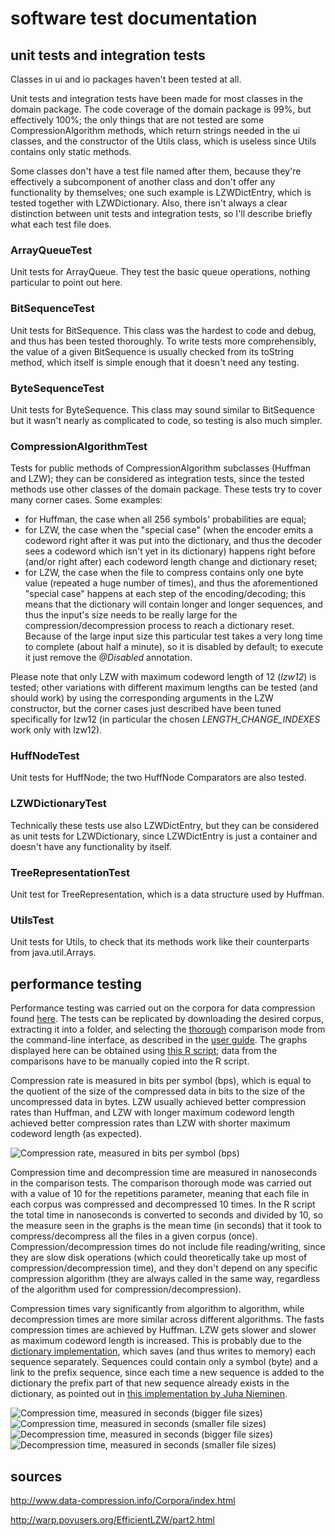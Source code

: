 # software test documentation

## unit tests and integration tests

Classes in ui and io packages haven't been tested at all.

Unit tests and integration tests have been made for most classes in the domain package. The code coverage of the domain package is 99%, but effectively 100%; the only things that are not tested are some CompressionAlgorithm methods, which return strings needed in the ui classes, and the constructor of the Utils class, which is useless since Utils contains only static methods.

Some classes don't have a test file named after them, because they're effectively a subcomponent of another class and don't offer any functionality by themselves; one such example is LZWDictEntry, which is tested together with LZWDictionary. Also, there isn't always a clear distinction between unit tests and integration tests, so I'll describe briefly what each test file does.

### ArrayQueueTest

Unit tests for ArrayQueue. They test the basic queue operations, nothing particular to point out here.

### BitSequenceTest

Unit tests for BitSequence. This class was the hardest to code and debug, and thus has been tested thoroughly. To write tests more comprehensibly, the value of a given BitSequence is usually checked from its toString method, which itself is simple enough that it doesn't need any testing.

### ByteSequenceTest

Unit tests for ByteSequence. This class may sound similar to BitSequence but it wasn't nearly as complicated to code, so testing is also much simpler.

### CompressionAlgorithmTest

Tests for public methods of CompressionAlgorithm subclasses (Huffman and LZW); they can be considered as integration tests, since the tested methods use other classes of the domain package. These tests try to cover many corner cases. Some examples:
-   for Huffman, the case when all 256 symbols' probabilities are equal;
-   for LZW, the case when the "special case" (when the encoder emits a codeword right after it was put into the dictionary, and thus the decoder sees a codeword which isn't yet in its dictionary) happens right before (and/or right after) each codeword length change and dictionary reset;
-   for LZW, the case when the file to compress contains only one byte value (repeated a huge number of times), and thus the aforementioned "special case" happens at each step of the encoding/decoding; this means that the dictionary will contain longer and longer sequences, and thus the input's size needs to be really large for the compression/decompression process to reach a dictionary reset. Because of the large input size this particular test takes a very long time to complete (about half a minute), so it is disabled by default; to execute it just remove the _@Disabled_ annotation.

Please note that only LZW with maximum codeword length of 12 (_lzw12_) is tested; other variations with different maximum lengths can be tested (and should work) by using the corresponding arguments in the LZW constructor, but the corner cases just described have been tuned specifically for lzw12 (in particular the chosen _LENGTH_CHANGE_INDEXES_ work only with lzw12).

### HuffNodeTest

Unit tests for HuffNode; the two HuffNode Comparators are also tested.

### LZWDictionaryTest

Technically these tests use also LZWDictEntry, but they can be considered as unit tests for LZWDictionary, since LZWDictEntry is just a container and doesn't have any functionality by itself.

### TreeRepresentationTest

Unit test for TreeRepresentation, which is a data structure used by Huffman.

### UtilsTest

Unit tests for Utils, to check that its methods work like their counterparts from java.util.Arrays.

## performance testing

Performance testing was carried out on the corpora for data compression found [here](http://www.data-compression.info/Corpora/index.html). The tests can be replicated by downloading the desired corpus, extracting it into a folder, and selecting the [thorough](https://github.com/nigoshh/huff-n-puff/blob/master/docs/user-guide.md#thorough) comparison mode from the command-line interface, as described in the [user guide](https://github.com/nigoshh/huff-n-puff/blob/master/docs/user-guide.md). The graphs displayed here can be obtained using [this R script](https://github.com/nigoshh/huff-n-puff/tree/master/docs/plots/benchmark_barplots.r); data from the comparisons have to be manually copied into the R script.

Compression rate is measured in bits per symbol (bps), which is equal to the quotient of the size of the compressed data in bits to the size of the uncompressed data in bytes. LZW usually achieved better compression rates than Huffman, and LZW with longer maximum codeword length achieved better compression rates than LZW with shorter maximum codeword length (as expected).

![Compression rate, measured in bits per symbol (bps)](https://github.com/nigoshh/huff-n-puff/tree/master/docs/plots/bps.png)

Compression time and decompression time are measured in nanoseconds in the comparison tests. The comparison thorough mode was carried out with a value of 10 for the repetitions parameter, meaning that each file in each corpus was compressed and decompressed 10 times. In the R script the total time in nanoseconds is converted to seconds and divided by 10, so the measure seen in the graphs is the mean time (in seconds) that it took to compress/decompress all the files in a given corpus (once). Compression/decompression times do not include file reading/writing, since they are slow disk operations (which could theoretically take up most of compression/decompression time), and they don't depend on any specific compression algorithm (they are always called in the same way, regardless of the algorithm used for compression/decompression).

Compression times vary significantly from algorithm to algorithm, while decompression times are more similar across different algorithms. The fasts compression times are achieved by Huffman. LZW gets slower and slower as maximum codeword length is increased. This is probably due to the [dictionary implementation](https://github.com/nigoshh/huff-n-puff/blob/master/docs/software-implementation-documentation.md#lzw), which saves (and thus writes to memory) each sequence separately. Sequences could contain only a symbol (byte) and a link to the prefix sequence, since each time a new sequence is added to the dictionary the prefix part of that new sequence already exists in the dictionary, as pointed out in [this implementation by Juha Nieminen](http://warp.povusers.org/EfficientLZW/part2.html).

![Compression time, measured in seconds (bigger file sizes)](https://github.com/nigoshh/huff-n-puff/tree/master/docs/plots/ctm-b.png)
![Compression time, measured in seconds (smaller file sizes)](https://github.com/nigoshh/huff-n-puff/tree/master/docs/plots/ctm-s.png)
![Decompression time, measured in seconds (bigger file sizes)](https://github.com/nigoshh/huff-n-puff/tree/master/docs/plots/dtm-b.png)
![Decompression time, measured in seconds (smaller file sizes)](https://github.com/nigoshh/huff-n-puff/tree/master/docs/plots/dtm-s.png)

## sources

<http://www.data-compression.info/Corpora/index.html>

<http://warp.povusers.org/EfficientLZW/part2.html>
